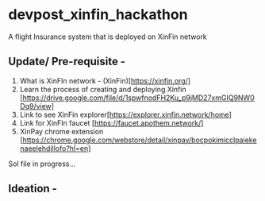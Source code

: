 # devpost_xinfin_hackathon
A flight Insurance system that is deployed on XinFin network

## Update/ Pre-requisite - 

1. What is XinFIn network - (XinFin)[https://xinfin.org/]
2. Learn the process of creating and deploying Xinfin [https://drive.google.com/file/d/1spwfnodFH2Ku_p9jMD27xmGIQ9NW0Dq9/view]
3. Link to see XinFin explorer[https://explorer.xinfin.network/home]
4. Link for XinFIn faucet [https://faucet.apothem.network/]
5. XinPay chrome extension [https://chrome.google.com/webstore/detail/xinpay/bocpokimicclpaiekenaeelehdjllofo?hl=en]

Sol file in progress...


## Ideation - 

